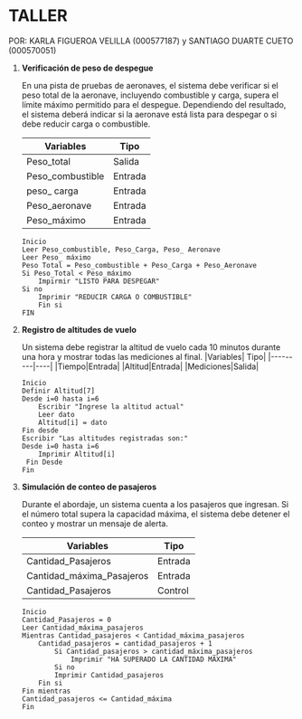 # TALLER
POR: KARLA FIGUEROA VELILLA (000577187) y SANTIAGO DUARTE CUETO (000570051)

1.  **Verificación de peso de despegue**
    
    En una pista de pruebas de aeronaves, el sistema debe verificar si el peso total de la aeronave, incluyendo combustible y carga, supera el límite máximo permitido para el despegue. Dependiendo del resultado, el sistema deberá indicar si la aeronave está lista para despegar o si debe reducir carga o combustible.

    |Variables| Tipo|
    |---------|-----|
    |Peso_total| Salida| 
    |Peso_combustible|  Entrada|
    |peso_ carga| Entrada    
    |Peso_aeronave| Entrada|
    |Peso_máximo| Entrada|


    ```
    Inicio
    Leer Peso_combustible, Peso_Carga, Peso_ Aeronave
    Leer Peso_ máximo
    Peso Total = Peso_combustible + Peso_Carga + Peso_Aeronave
    Si Peso_Total < Peso_máximo
        Impirmir "LISTO PARA DESPEGAR"
    Si no 
        Imprimir "REDUCIR CARGA O COMBUSTIBLE"
        Fin si 
    FIN
    ```
3. **Registro de altitudes de vuelo**

    Un sistema debe registrar la altitud de vuelo cada 10 minutos durante una hora y mostrar todas las mediciones al final.
    |Variables| Tipo|
    |---------|----|
    |Tiempo|Entrada|
    |Altitud|Entrada|
    |Mediciones|Salida|
 
    ```
    Inicio
    Definir Altitud[7]
    Desde i=0 hasta i=6
        Escribir "Ingrese la altitud actual"
        Leer dato
        Altitud[i] = dato
    Fin desde
    Escribir "Las altitudes registradas son:"
    Desde i=0 hasta i=6
        Imprimir Altitud[i]
     Fin Desde
    Fin
    ```

7. **Simulación de conteo de pasajeros**
    
    Durante el abordaje, un sistema cuenta a los pasajeros que ingresan. Si el número total supera la capacidad máxima, el sistema debe detener el conteo y mostrar un mensaje de alerta.

    |Variables| Tipo|
    |---------|-----|
    |Cantidad_Pasajeros| Entrada|
    |Cantidad_máxima_Pasajeros| Entrada|
    |Cantidad_Pasajeros| Control|

    ```
    Inicio
    Cantidad_Pasajeros = 0
    Leer Cantidad_máxima_pasajeros
    Mientras Cantidad_pasajeros < Cantidad_máxima_pasajeros
        Cantidad_pasajeros = cantidad_pasajeros + 1
            Si Cantidad_pasajeros > cantidad_máxima_pasajeros
                Imprimir "HA SUPERADO LA CANTIDAD MÁXIMA"
            Si no 
            Imprimir Cantidad_pasajeros
        Fin si
    Fin mientras
    Cantidad_pasajeros <= Cantidad_máxima
    Fin      
